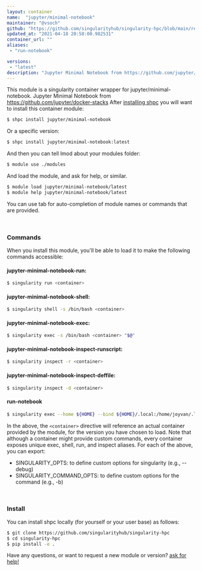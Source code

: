 ```yaml
---
layout: container
name:  "jupyter/minimal-notebook"
maintainer: "@vsoch"
github: "https://github.com/singularityhub/singularity-hpc/blob/main/registry/jupyter/minimal-notebook/container.yaml"
updated_at: "2021-04-18 20:58:00.982531"
container_url: ""
aliases:
 - "run-notebook"

versions:
 - "latest"
description: "Jupyter Minimal Notebook from https://github.com/jupyter/docker-stacks"
---
```


This module is a singularity container wrapper for jupyter/minimal-notebook.
Jupyter Minimal Notebook from https://github.com/jupyter/docker-stacks
After [installing shpc](#install) you will want to install this container module:

```bash
$ shpc install jupyter/minimal-notebook
```

Or a specific version:

```bash
$ shpc install jupyter/minimal-notebook:latest
```

And then you can tell lmod about your modules folder:

```bash
$ module use ./modules
```

And load the module, and ask for help, or similar.

```bash
$ module load jupyter/minimal-notebook/latest
$ module help jupyter/minimal-notebook/latest
```

You can use tab for auto-completion of module names or commands that are provided.

<br>

### Commands

When you install this module, you'll be able to load it to make the following commands accessible:

#### jupyter-minimal-notebook-run:

```bash
$ singularity run <container>
```

#### jupyter-minimal-notebook-shell:

```bash
$ singularity shell -s /bin/bash <container>
```

#### jupyter-minimal-notebook-exec:

```bash
$ singularity exec -s /bin/bash <container> "$@"
```

#### jupyter-minimal-notebook-inspect-runscript:

```bash
$ singularity inspect -r <container>
```

#### jupyter-minimal-notebook-inspect-deffile:

```bash
$ singularity inspect -d <container>
```


#### run-notebook
       
```bash
$ singularity exec --home ${HOME} --bind ${HOME}/.local:/home/joyvan/.local <container> jupyter notebook --no-browser --port=$(shuf -i 2000-65000 -n 1) --ip 0.0.0.0
```



In the above, the `<container>` directive will reference an actual container provided
by the module, for the version you have chosen to load. Note that although a container
might provide custom commands, every container exposes unique exec, shell, run, and
inspect aliases. For each of the above, you can export:

 - SINGULARITY_OPTS: to define custom options for singularity (e.g., --debug)
 - SINGULARITY_COMMAND_OPTS: to define custom options for the command (e.g., -b)

<br>
  
### Install

You can install shpc locally (for yourself or your user base) as follows:

```bash
$ git clone https://github.com/singularityhub/singularity-hpc
$ cd singularity-hpc
$ pip install -e .
```

Have any questions, or want to request a new module or version? [ask for help!](https://github.com/singularityhub/singularity-hpc/issues)